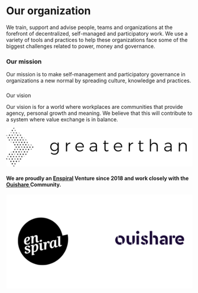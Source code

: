 # Our organization

We train, support and advise people, teams and organizations at the forefront of decentralized, self-managed and participatory work. We use a variety of tools and practices to help these organizations face some of the biggest challenges related to power, money and governance. 

### Our mission

Our mission is to make self-management and participatory governance in organizations a new normal by spreading culture, knowledge and practices. 

### 
Our vision

Our vision is for a world where workplaces are communities that provide agency, personal growth and meaning. We believe that this will contribute to a system where value exchange is in balance.

![](../.gitbook/assets/logo-horizontal_b.png)



#### We are proudly an [Enspiral](http://enspiral.com) Venture since 2018 and work closely with the[ Ouishare ](http://ouishare.net)Community.

![](../.gitbook/assets/image%20%288%29.png)

